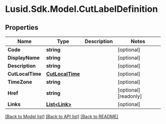 # Lusid.Sdk.Model.CutLabelDefinition
## Properties

Name | Type | Description | Notes
------------ | ------------- | ------------- | -------------
**Code** | **string** |  | [optional] 
**DisplayName** | **string** |  | [optional] 
**Description** | **string** |  | [optional] 
**CutLocalTime** | [**CutLocalTime**](CutLocalTime.md) |  | [optional] 
**TimeZone** | **string** |  | [optional] 
**Href** | **string** |  | [optional] [readonly] 
**Links** | [**List&lt;Link&gt;**](Link.md) |  | [optional] 

[[Back to Model list]](../README.md#documentation-for-models) [[Back to API list]](../README.md#documentation-for-api-endpoints) [[Back to README]](../README.md)

